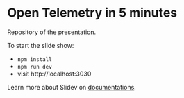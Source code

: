 # Open Telemetry in 5 minutes

Repository of the presentation.

To start the slide show:

- `npm install`
- `npm run dev`
- visit http://localhost:3030

Learn more about Slidev on [documentations](https://sli.dev/).
